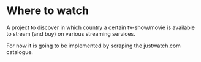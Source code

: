 # Where to watch

A project to discover in which country a certain tv-show/movie is available to stream (and buy) on various streaming services.

For now it is going to be implemented by scraping the justwatch.com catalogue.
